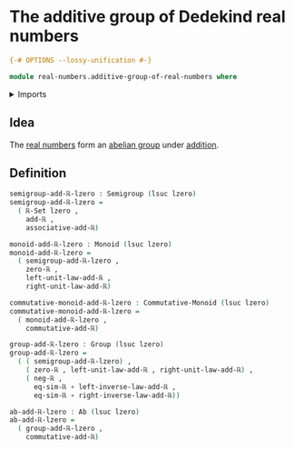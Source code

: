 # The additive group of Dedekind real numbers

```agda
{-# OPTIONS --lossy-unification #-}

module real-numbers.additive-group-of-real-numbers where
```

<details><summary>Imports</summary>

```agda
open import foundation.dependent-pair-types
open import foundation.function-types
open import foundation.universe-levels

open import group-theory.abelian-groups
open import group-theory.commutative-monoids
open import group-theory.groups
open import group-theory.monoids
open import group-theory.semigroups

open import real-numbers.addition-real-numbers
open import real-numbers.dedekind-real-numbers
open import real-numbers.negation-real-numbers
open import real-numbers.rational-real-numbers
open import real-numbers.similarity-real-numbers
```

</details>

## Idea

The [real numbers](real-numbers.dedekind-real-numbers.md) form an
[abelian group](group-theory.abelian-groups.md) under
[addition](real-numbers.addition-real-numbers.md).

## Definition

```agda
semigroup-add-ℝ-lzero : Semigroup (lsuc lzero)
semigroup-add-ℝ-lzero =
  ( ℝ-Set lzero ,
    add-ℝ ,
    associative-add-ℝ)

monoid-add-ℝ-lzero : Monoid (lsuc lzero)
monoid-add-ℝ-lzero =
  ( semigroup-add-ℝ-lzero ,
    zero-ℝ ,
    left-unit-law-add-ℝ ,
    right-unit-law-add-ℝ)

commutative-monoid-add-ℝ-lzero : Commutative-Monoid (lsuc lzero)
commutative-monoid-add-ℝ-lzero =
  ( monoid-add-ℝ-lzero ,
    commutative-add-ℝ)

group-add-ℝ-lzero : Group (lsuc lzero)
group-add-ℝ-lzero =
  ( ( semigroup-add-ℝ-lzero) ,
    ( zero-ℝ , left-unit-law-add-ℝ , right-unit-law-add-ℝ) ,
    ( neg-ℝ ,
      eq-sim-ℝ ∘ left-inverse-law-add-ℝ ,
      eq-sim-ℝ ∘ right-inverse-law-add-ℝ))

ab-add-ℝ-lzero : Ab (lsuc lzero)
ab-add-ℝ-lzero =
  ( group-add-ℝ-lzero ,
    commutative-add-ℝ)
```
